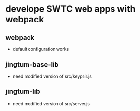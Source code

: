 # develope SWTC web apps with webpack

## webpack
-	default configuration works

## jingtum-base-lib
-	need modified version of src/keypair.js

## jingtum-lib
-	need modified version of src/server.js


